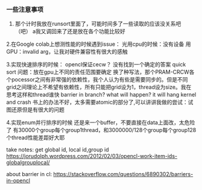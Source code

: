 ### 一些注意事项
1. 那个计时我放在runsort里面了，可能时间多了一些读取的应该没关系吧（吧）
   a我又调回来了还是放在各个功能比较好

2.在Google colab上想测性能的时候遇到issue：
    光用cpu的时候：没有设备
    用GPU：invalid arg，让我对硬件兼容性有很大的感触

3.实现快速排序的时候：
    opencl保证cecw？
    没有找到一个确定的答案
    quick sort 问题：放在gpu上不同的责任范围要确定
    换了种写法，那个PRAM-CRCW各个pocessor之间有非常强的依赖性，我个人认为有些是需要同步的。但是不同grid之间理论上不希望有依赖性，所有只能把grid设为1，thread设为size。我在思考这样和thread谁快
    barrier in branch? what will happen? it will hang kernel and crash
    书上的办法不好，太多需要atomic的部分了,可以讲讲我做的尝试：试图还原但是有很大的问题

4.实现enum并行排序的时候
    还是来一个buffer，不要直接在data上面改，太危险了
    有30000个group每个group1thread，和3000000/128个group每个group128个thread性能差距好大耶

take notes: get global id, local id,group id 
https://jorudolph.wordpress.com/2012/02/03/opencl-work-item-ids-globalgrouplocal/

about barrier in cl:
https://stackoverflow.com/questions/6890302/barriers-in-opencl